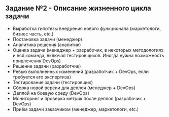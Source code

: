 ## Задание №2 - Описание жизненного цикла задачи

* Выработка гипотезы внедрения нового функционала (маркетологи, бизнес часть, etc.)
* Постановка задачи (менеджер)
* Аналитика решения (аналитик)
* Оценка задачи (менеджер + разрабочик, в некоторых методологиях и вся команда, включая тестировщиков. Иногда нужна возможность привлечения DevOps)
* Решение задачи (разработчик)
* Ревью выполненных изменений (разработчик + DevOps, если требуется его экспертиза)
* Тестирование задачи (тестировщик)
* Сборка новой версии для деплоя (менеджер + DevOps)
* Деплой на боевую среду (DevOps)
* Мониторинг и проверка метрик после деплоя (разрабочик + DevOps)
* Приём задачи заказчиком (менеджер, маркетологи, etc.)
